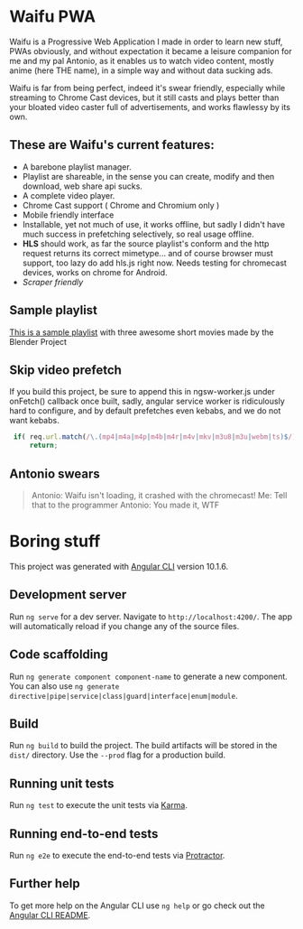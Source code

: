 # Waifu PWA
Waifu is a Progressive Web Application I made in order to learn new stuff, PWAs obviously, and without expectation it became a leisure companion for me and my pal Antonio, as it enables us to watch video content, mostly anime (here THE name), in a simple way and without data sucking ads.

Waifu is far from being perfect, indeed it's swear friendly, especially while streaming to Chrome Cast devices, but it still casts and plays better than your bloated video caster full of advertisements, and works flawlessy by its own.

## These are Waifu's current features:
- A barebone playlist manager.
- Playlist are shareable, in the sense you can create, modify and then download, web share api sucks.
- A complete video player.
- Chrome Cast support ( Chrome and Chromium only )
- Mobile friendly interface
- Installable, yet not much of use, it works offline, but sadly I didn't have much success in prefetching selectively, so real usage offline.
- **HLS** should work, as far the source playlist's conform and the http request returns its correct mimetype... and of course browser must support, too lazy do add hls.js right now. Needs testing for chromecast devices, works on chrome for Android.
- _Scraper friendly_

## Sample playlist

[This is a sample playlist](https://gist.github.com/marcospampi/3bec49ee46712ee8aa4da9b0b4491e90) with three awesome short movies made by the Blender Project

## Skip video prefetch
If you build this project, be sure to append this in ngsw-worker.js under  onFetch() callback once built, sadly, angular service worker is ridiculously hard to configure, and by default prefetches even kebabs, and we do not want kebabs.

```js
 if( req.url.match(/\.(mp4|m4a|m4p|m4b|m4r|m4v|mkv|m3u8|m3u|webm|ts)$/))
     return;
```

## Antonio swears
> Antonio: Waifu isn't loading, it crashed with the chromecast!
> Me: Tell that to the programmer
> Antonio: You made it, WTF

# Boring stuff

This project was generated with [Angular CLI](https://github.com/angular/angular-cli) version 10.1.6.

## Development server

Run `ng serve` for a dev server. Navigate to `http://localhost:4200/`. The app will automatically reload if you change any of the source files.

## Code scaffolding

Run `ng generate component component-name` to generate a new component. You can also use `ng generate directive|pipe|service|class|guard|interface|enum|module`.

## Build

Run `ng build` to build the project. The build artifacts will be stored in the `dist/` directory. Use the `--prod` flag for a production build.

## Running unit tests

Run `ng test` to execute the unit tests via [Karma](https://karma-runner.github.io).

## Running end-to-end tests

Run `ng e2e` to execute the end-to-end tests via [Protractor](http://www.protractortest.org/).

## Further help

To get more help on the Angular CLI use `ng help` or go check out the [Angular CLI README](https://github.com/angular/angular-cli/blob/master/README.md).


